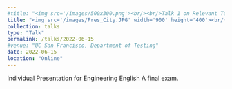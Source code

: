```yaml
---
#title: "<img src='/images/500x300.png'><br/><br/>Talk 1 on Relevant Topic in Your Field"
title: "<img src='/images/Pres_City.JPG' width='900' height='400'><br/><br/>Solar Roof (Global Goal #7, #11)"
collection: talks
type: "Talk"
permalink: /talks/2022-06-15
#venue: "UC San Francisco, Department of Testing"
date: 2022-06-15
location: "Online"
---
```


Individual Presentation for Engineering English A final exam. 